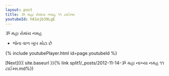 ```yaml
---
layout: post
title: ૐ મહા રોમાંય નમહ ૧૧ ટાઈમ્સ
youtubeId: h61ojb39LgE
---
```

 
 
 ૐ મહા રોમાંય નમહ  
 
 -  જેના વાળ ખૂબ મોટા છે 
 
  
 
  
 
 
 
 
 
 


{% include youtubePlayer.html id=page.youtubeId %}
 
[Next]({{ site.baseurl }}{% link  split1/_posts/2012-11-14-ૐ મહા નાખ્યા નમહ ૧૧ ટાઈમ્સ.md%})
 
